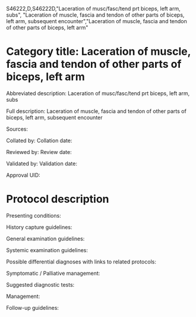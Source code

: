 S46222,D,S46222D,"Laceration of musc/fasc/tend prt biceps, left arm, subs", "Laceration of muscle, fascia and tendon of other parts of biceps, left arm, subsequent encounter","Laceration of muscle, fascia and tendon of other parts of biceps, left arm"
# Category title: Laceration of muscle, fascia and tendon of other parts of biceps, left arm

Abbreviated description: Laceration of musc/fasc/tend prt biceps, left arm, subs

Full description: Laceration of muscle, fascia and tendon of other parts of biceps, left arm, subsequent encounter

Sources:

Collated by:
Collation date:

Reviewed by:
Review date:

Validated by:
Validation date:

Approval UID:

# Protocol description

Presenting conditions:

History capture guidelines:

General examination guidelines:

Systemic examination guidelines:

Possible differential diagnoses with links to related protocols:

Symptomatic / Palliative management:

Suggested diagnostic tests:

Management:

Follow-up guidelines:
